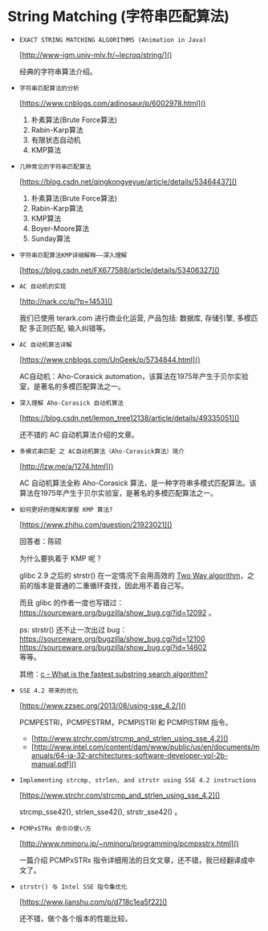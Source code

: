 
# String Matching (字符串匹配算法)

* `EXACT STRING MATCHING ALGORITHMS (Animation in Java)`

    [http://www-igm.univ-mlv.fr/~lecroq/string/]()

    经典的字符串算法介绍。

* `字符串匹配算法的分析`

    [https://www.cnblogs.com/adinosaur/p/6002978.html]()

    1. 朴素算法(Brute Force算法)
    2. Rabin-Karp算法
    3. 有限状态自动机
    4. KMP算法

* `几种常见的字符串匹配算法`

    [https://blog.csdn.net/qingkongyeyue/article/details/53464437]()

    1. 朴素算法(Brute Force算法)
    2. Rabin-Karp算法
    3. KMP算法
    4. Boyer-Moore算法
    5. Sunday算法

* `字符串匹配算法KMP详细解释——深入理解`

    [https://blog.csdn.net/FX677588/article/details/53406327]()

* `AC 自动机的实现`

    [http://nark.cc/p/?p=1453]()

    我们已使用 terark.com 进行商业化运营, 产品包括: 数据库, 存储引擎, 多模匹配 多正则匹配, 输入纠错等。

* `AC 自动机算法详解`

    [https://www.cnblogs.com/UnGeek/p/5734844.html]()

    AC自动机：Aho-Corasick automation，该算法在1975年产生于贝尔实验室，是著名的多模匹配算法之一。

* `深入理解 Aho-Corasick 自动机算法`

    [https://blog.csdn.net/lemon_tree12138/article/details/49335051]()

    还不错的 AC 自动机算法介绍的文章。

* `多模式串匹配 之 AC自动机算法（Aho-Corasick算法）简介`

    [http://lzw.me/a/1274.html]()

    AC 自动机算法全称 Aho-Corasick 算法，是一种字符串多模式匹配算法。该算法在1975年产生于贝尔实验室，是著名的多模匹配算法之一。

* `如何更好的理解和掌握 KMP 算法?`

    [https://www.zhihu.com/question/21923021]()


    回答者：陈硕

    为什么要执着于 KMP 呢？
    
    glibc 2.9 之后的 strstr() 在一定情况下会用高效的 [Two Way algorithm](https://www-igm.univ-mlv.fr/%7Elecroq/string/node26.html)，之前的版本是普通的二重循环查找，因此用不着自己写。
    
    而且 glibc 的作者一度也写错过：<br/>
    https://sourceware.org/bugzilla/show_bug.cgi?id=12092 。
    
    ps: strstr() 还不止一次出过 bug：<br/>
    https://sourceware.org/bugzilla/show_bug.cgi?id=12100<br/>
    https://sourceware.org/bugzilla/show_bug.cgi?id=14602<br/>
    等等。
    
    其他：[c - What is the fastest substring search algorithm?](https://stackoverflow.com/questions/3183582/what-is-the-fastest-substring-search-algorithm)

* `SSE 4.2 带来的优化`

    [https://www.zzsec.org/2013/08/using-sse_4.2/]()

    PCMPESTRI，PCMPESTRM，PCMPISTRI 和 PCMPISTRM 指令。

    * [http://www.strchr.com/strcmp_and_strlen_using_sse_4.2]()
    * [http://www.intel.com/content/dam/www/public/us/en/documents/manuals/64-ia-32-architectures-software-developer-vol-2b-manual.pdf]()

* `Implementing strcmp, strlen, and strstr using SSE 4.2 instructions`

    [https://www.strchr.com/strcmp_and_strlen_using_sse_4.2]()

    strcmp_sse42(), strlen_sse42(), strstr_sse42() 。

* `PCMPxSTRx 命令の使い方`

    [http://www.nminoru.jp/~nminoru/programming/pcmpxstrx.html]()

    一篇介绍 PCMPxSTRx 指令详细用法的日文文章，还不错，我已经翻译成中文了。

* `strstr() 与 Intel SSE 指令集优化`

    [https://www.jianshu.com/p/d718c1ea5f22]()

    还不错，做个各个版本的性能比较。

